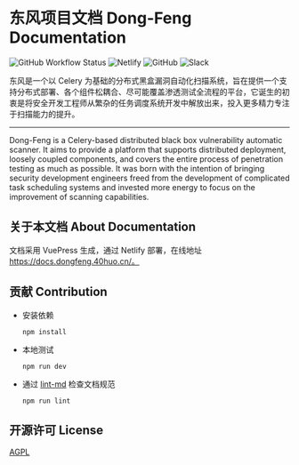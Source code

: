 # 东风项目文档 Dong-Feng Documentation

![GitHub Workflow Status](https://img.shields.io/github/workflow/status/dongfeng-project/documents/Lint?style=flat-square)
![Netlify](https://img.shields.io/netlify/d938cd1d-452a-4453-8b61-4df7bacaac43?style=flat-square)
![GitHub](https://img.shields.io/github/license/dongfeng-project/documents?style=flat-square)
![Slack](https://img.shields.io/badge/slack-join_chat-brightgreen?style=flat-square&logo=slack&link=https://join.slack.com/t/dong-feng/shared_invite/enQtODI5MjQwNDE5MTQxLWE2YWE5YWM2MDY4NTBhOTI0ODhmY2I1ZDQ1NTQ4YmY1ZmVlNTJkMzNiZjYxODgwYzgwODJhZTA4MDEzNTJmMTA)

东风是一个以 Celery 为基础的分布式黑盒漏洞自动化扫描系统，旨在提供一个支持分布式部署、各个组件松耦合、尽可能覆盖渗透测试全流程的平台，它诞生的初衷是将安全开发工程师从繁杂的任务调度系统开发中解放出来，投入更多精力专注于扫描能力的提升。

---

Dong-Feng is a Celery-based distributed black box vulnerability automatic scanner. It aims to provide a platform that supports distributed deployment, loosely coupled components, and covers the entire process of penetration testing as much as possible. It was born with the intention of bringing security development engineers freed from the development of complicated task scheduling systems and invested more energy to focus on the improvement of scanning capabilities.

## 关于本文档 About Documentation

文档采用 VuePress 生成，通过 Netlify 部署，在线地址 https://docs.dongfeng.40huo.cn/。

## 贡献 Contribution

-   安装依赖

    ```shell script
    npm install
    ```

-   本地测试

    ```shell script
    npm run dev
    ```

-   通过 [lint-md](https://github.com/hustcc/lint-md) 检查文档规范

    ```shell script
    npm run lint
    ```

## 开源许可 License

[AGPL](https://github.com/dongfeng-project/documents/blob/master/LICENSE)